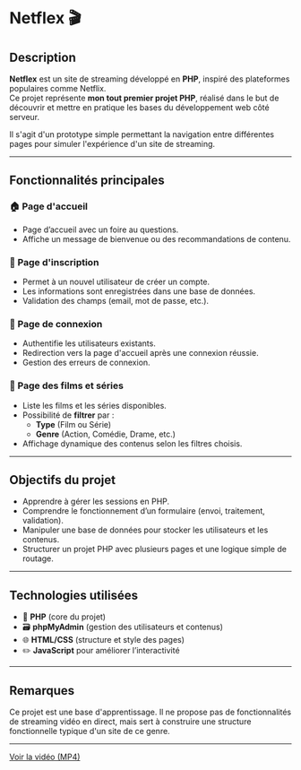 # Netflex 🎬

## Description
**Netflex** est un site de streaming développé en **PHP**, inspiré des plateformes populaires comme Netflix.  
Ce projet représente **mon tout premier projet PHP**, réalisé dans le but de découvrir et mettre en pratique les bases du développement web côté serveur.

Il s'agit d'un prototype simple permettant la navigation entre différentes pages pour simuler l'expérience d'un site de streaming.

---

## Fonctionnalités principales

### 🏠 Page d'accueil
- Page d’accueil avec un foire au questions.
- Affiche un message de bienvenue ou des recommandations de contenu.

### 🔐 Page d'inscription
- Permet à un nouvel utilisateur de créer un compte.
- Les informations sont enregistrées dans une base de données.
- Validation des champs (email, mot de passe, etc.).

### 🔑 Page de connexion
- Authentifie les utilisateurs existants.
- Redirection vers la page d'accueil après une connexion réussie.
- Gestion des erreurs de connexion.

### 🎥 Page des films et séries
- Liste les films et les séries disponibles.
- Possibilité de **filtrer** par :
  - **Type** (Film ou Série)
  - **Genre** (Action, Comédie, Drame, etc.)
- Affichage dynamique des contenus selon les filtres choisis.

---

## Objectifs du projet
- Apprendre à gérer les sessions en PHP.
- Comprendre le fonctionnement d’un formulaire (envoi, traitement, validation).
- Manipuler une base de données pour stocker les utilisateurs et les contenus.
- Structurer un projet PHP avec plusieurs pages et une logique simple de routage.

---

## Technologies utilisées
- 🐘 **PHP** (core du projet)
- 🗃️ **phpMyAdmin** (gestion des utilisateurs et contenus)
- 🌐 **HTML/CSS** (structure et style des pages)
- ✏️ **JavaScript** pour améliorer l’interactivité

---

## Remarques
Ce projet est une base d'apprentissage. Il ne propose pas de fonctionnalités de streaming vidéo en direct, mais sert à construire une structure fonctionnelle typique d'un site de ce genre.

---

[Voir la vidéo (MP4)](/images/netflex.mp4)

